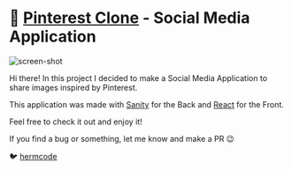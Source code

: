 # :link: [Pinterest Clone](https://pinterest-hermcode.netlify.app/) - Social Media Application

![screen-shot](https://user-images.githubusercontent.com/35512173/174164049-e2b8dcf3-9605-4214-a4d2-3eb236b339f5.png)

Hi there! In this project I decided to make a Social Media Application to share images inspired by Pinterest.

This application was made with [Sanity](https://www.sanity.io/) for the Back and [React](https://es.reactjs.org/) for the Front.

Feel free to check it out and enjoy it!

If you find a bug or something, let me know and make a PR :wink:

:bird: [hermcode](https://twitter.com/hermcode)
